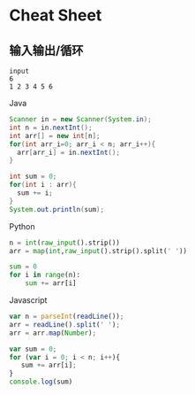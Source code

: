 # Cheat Sheet

## 输入输出/循环

```
input
6
1 2 3 4 5 6
```

Java

```java
Scanner in = new Scanner(System.in);
int n = in.nextInt();
int arr[] = new int[n];
for(int arr_i=0; arr_i < n; arr_i++){
  arr[arr_i] = in.nextInt();
}

int sum = 0;
for(int i : arr){
  sum += i;
}
System.out.println(sum);
```

Python

```python
n = int(raw_input().strip())
arr = map(int,raw_input().strip().split(' '))

sum = 0
for i in range(n):
	sum += arr[i]
```

Javascript

```javascript
var n = parseInt(readLine());
arr = readLine().split(' ');
arr = arr.map(Number);

var sum = 0;
for (var i = 0; i < n; i++){
   sum += arr[i];
}
console.log(sum)
```

